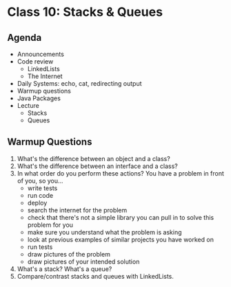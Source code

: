 # Class 10: Stacks & Queues

## Agenda

- Announcements
- Code review
    - LinkedLists
    - The Internet
- Daily Systems: echo, cat, redirecting output
- Warmup questions
- Java Packages
- Lecture
    - Stacks
    - Queues

## Warmup Questions

1. What's the difference between an object and a class?
2. What's the difference between an interface and a class?
3. In what order do you perform these actions? You have a problem in front of you, so you...
    - write tests
    - run code
    - deploy
    - search the internet for the problem
    - check that there's not a simple library you can pull in to solve this problem for you
    - make sure you understand what the problem is asking
    - look at previous examples of similar projects you have worked on
    - run tests
    - draw pictures of the problem
    - draw pictures of your intended solution
4. What's a stack? What's a queue?
5. Compare/contrast stacks and queues with LinkedLists.
